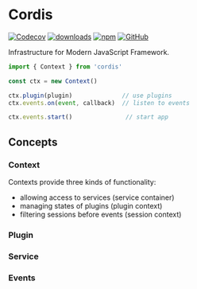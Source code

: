 # Cordis

[![Codecov](https://img.shields.io/codecov/c/github/shigma/cordis?style=flat-square)](https://codecov.io/gh/shigma/cordis)
[![downloads](https://img.shields.io/npm/dm/cordis?style=flat-square)](https://www.npmjs.com/package/cordis)
[![npm](https://img.shields.io/npm/v/cordis?style=flat-square)](https://www.npmjs.com/package/cordis)
[![GitHub](https://img.shields.io/github/license/shigma/cordis?style=flat-square)](https://github.com/shigma/cordis/blob/master/LICENSE)

Infrastructure for Modern JavaScript Framework.

```ts
import { Context } from 'cordis'

const ctx = new Context()

ctx.plugin(plugin)              // use plugins
ctx.events.on(event, callback)  // listen to events

ctx.events.start()               // start app
```

## Concepts

### Context

Contexts provide three kinds of functionality:

- allowing access to services (service container)
- managing states of plugins (plugin context)
- filtering sessions before events (session context)

### Plugin

### Service

### Events
